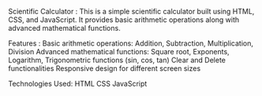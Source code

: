 Scientific Calculator : This is a simple scientific calculator built using HTML, CSS, and JavaScript. It provides basic arithmetic operations along with advanced mathematical functions.

Features : Basic arithmetic operations: Addition, Subtraction, Multiplication, Division Advanced mathematical functions: Square root, Exponents, Logarithm, Trigonometric functions (sin, cos, tan) Clear and Delete functionalities Responsive design for different screen sizes

Technologies Used: HTML CSS JavaScript